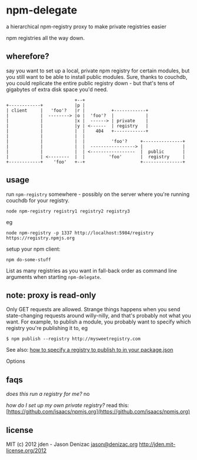 # npm-delegate
a hierarchical npm-registry proxy to make private registries easier

npm registries all the way down.

## wherefore?

say you want to set up a local, private npm registry for certain modules, but you still want to be able to install public modules. Sure, thanks to couchdb, you could replicate the entire public registry down - but that's tens of gigabytes of extra disk space you'd need.


                              +--+
    +------------+            |p |
    | client     |   'foo'?   |r |          +------------+
    |            |  --------> |o |  'foo'?  |            |
    |            |            |x |  ------> | private    |
    |            |            |y | <------  | registry   |
    |            |            |  |    404   +------------+
    |            |            |  |
    |            |            |  |          'foo'?     +---------------+
    |            |            |  |  -----------------> |               |
    |            |            |  | <-----------------  |  public       |
    |            | <--------  |  |         'foo'       |  registry     |
    +------------+    'foo'   +--+                     +---------------+


## usage

run `npm-registry` somewhere - possibly on the server where you're running couchdb for your registry.

    node npm-registry registry1 registry2 registry3

eg

    node npm-registry -p 1337 http://localhost:5984/registry https://registry.npmjs.org

setup your npm client:

    npm do-some-stuff

List as many registries as you want in fall-back order as command line arguments when starting `npm-delegate`.

## note: proxy is read-only

Only GET requests are allowed. Strange things happens when you send state-changing requests around willy-nilly, and that's probably not what you want. For example, to publish a module, you probably want to specify which registry you're publishing it to, eg

    $ npm publish --registry http://mysweetregistry.com

See also: [how to specify a registry to publish to in your package.json](https://npmjs.org/doc/registry.html#I-don-t-want-my-package-published-in-the-official-registry-It-s-private)

Options

## faqs

*does this run a registry for me?*
no

*how do I set up my own private registry?*
read this: [https://github.com/isaacs/npmjs.org](https://github.com/isaacs/npmjs.org)

## license
MIT
(c) 2012 jden - Jason Denizac <jason@denizac.org>
http://jden.mit-license.org/2012